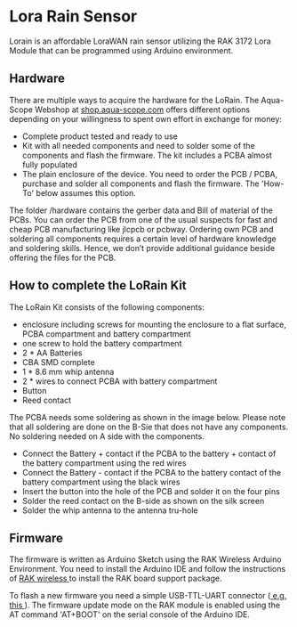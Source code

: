 <h1> Lora Rain Sensor </h1>

<p>Lorain is an affordable LoraWAN rain sensor utilizing the RAK 3172 Lora Module that can be programmed using Arduino environment. </p>

  
<h2> Hardware</h2>

<p>There are multiple ways to acquire the hardware for the LoRain. The Aqua-Scope Webshop at <a href="https://shop.aqua-scope.com">shop.aqua-scope.com</a> offers different options depending on your willingness to spent own effort in exchange for money:
<ul>
<li>Complete product tested and ready to use</li>
<li>Kit with all needed components and need to solder some of the components and flash the firmware. 
The kit includes a PCBA almost fully populated</li>
<li>The plain enclosure of the device. You need to order the PCB / PCBA, purchase and solder all components and flash the firmware. The 'How-To' below assumes this option.</li>
</ul>
<p> The folder /hardware contains the gerber data and Bill of material of the PCBs. You can order the PCB from one of the usual suspects for fast and cheap PCB manufacturing like jlcpcb or pcbway. Ordering own PCB and soldering all components requires a certain level of hardware knowledge and soldering skills. Hence, we don’t provide additional guidance beside offering the files for the PCB.
</p>

<h2>How to complete the LoRain Kit</h2>

<p>The LoRain Kit consists of the following components:
<ul>
<li>enclosure including screws for mounting the enclosure to a flat surface, PCBA compartment and battery compartment</li>
<li>one screw to hold the battery compartment</li>
<li>2 * AA Batteries</li>
<li>CBA SMD complete</li>
<li>1 * 8.6 mm whip antenna</li>
<li>2 * wires to connect PCBA with battery compartment</li>
<li>Button</li>
<li>Reed contact</li>
</uL>
<p>The PCBA needs some soldering as shown in the image below. Please note that all soldering are done on the B-Sie that does not have any components. No soldering needed on A side with the components.
</p>
<ul>
<li>Connect the Battery + contact if the PCBA to the battery + contact of the battery compartment using the red wires</li>
<li>Connect the Battery - contact if the PCBA to the battery contact of the battery compartment using the black wires</li>
<li>Insert the button into the hole of the PCB and solder it on the four pins</li>
<li>Solder the reed contact on the B-side as shown on the silk screen</li>
<li>Solder the whip antenna to the antenna tru-hole</li>
</ul> 

<h2> Firmware </h2>
  
<p>The firmware is written as Arduino Sketch using the RAK Wireless Arduino Environment. You need to install the Arduino IDE and follow the instructions of <a href="https://docs.rakwireless.com/Product-Categories/WisDuo/RAK3172-Module/Quickstart/#rak3172-as-a-stand-alone-device-using-rui3"> RAK wireless </a> to install the RAK board support package. </p>
  
<p>To flash a new firmware you need a simple USB-TTL-UART connector (<a href="https://www.amazon.de/AZDelivery-Konverter-kompatibel-Arduino-inklusive/dp/B089QJZ51Z/ref=asc_df_B089QJZ51Z"> e.g. this </a>). The firmware update mode on the RAK module is enabled using the AT command 'AT+BOOT' on the serial console of the Arduino IDE. </p>
